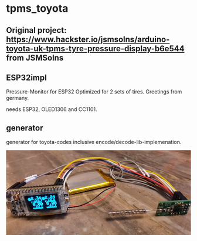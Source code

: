 # tpms_toyota

## Original project: https://www.hackster.io/jsmsolns/arduino-toyota-uk-tpms-tyre-pressure-display-b6e544 from JSMSolns

## ESP32impl
Pressure-Monitor for ESP32
Optimized for 2 sets of tires. Greetings from germany.

needs ESP32, OLED1306 and CC1101.


## generator 
generator for toyota-codes inclusive encode/decode-lib-implemenation.

![Test Image](/tpms_toy.png)
